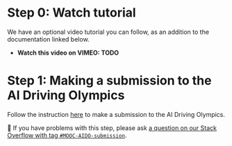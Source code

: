 
# Step 0: Watch tutorial

We have an optional video tutorial you can follow, as an addition to the documentation linked below.


* **Watch this video on VIMEO: TODO**

# Step 1: Making a submission to the AI Driving Olympics

Follow the instruction [here][aido-book] to make a submission to the AI Driving Olympics.

🤔 If you have problems with this step, please ask [a question on our Stack Overflow with tag `#MOOC-AIDO-submission`](https://stackoverflow.com/c/duckietown/questions/tagged/MOOC-AIDO-submission).


[aido-book]: https://docs.duckietown.org/daffy/AIDO/out/cm_first.html
